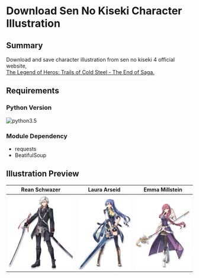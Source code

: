 # Download Sen No Kiseki Character Illustration
## Summary
Download and save character illustration from sen no kiseki 4 official website, <br>
[The Legend of Heros: Trails of Cold Steel - The End of Saga.](https://www.falcom.co.jp/sen4)
## Requirements
### Python Version
![python3.5][python35]
### Module Dependency
- requests
- BeatifulSoup
## Illustration Preview

Rean Schwazer | Laura Arseid  | Emma Millstein
------------- | ------------- | --------------
<img src="/images/rean.png" alt="Rean Schwazer" height=200> | <img src="/images/laura.png" alt="Laura Arseid" height=200> | <img src="/images/emma.png" alt="Emma Millstein" height=200>

[python35]: https://img.shields.io/badge/python-3.5-yellow.svg

